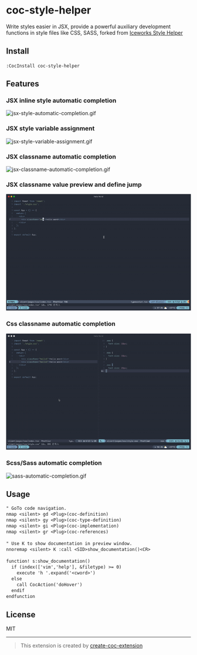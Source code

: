 # coc-style-helper

Write styles easier in JSX, provide a powerful auxiliary development functions in style files like CSS, SASS, forked from [Iceworks Style Helper](https://github.com/ice-lab/iceworks/blob/master/extensions/iceworks-style-helper/README.en.md)

## Install

`:CocInstall coc-style-helper`

## Features

### JSX inline style automatic completion

<img src="https://raw.githubusercontent.com/PLDaily/coc-style-helper/master/images/jsx-style-automatic-completion.gif" alt="jsx-style-automatic-completion.gif">

### JSX style variable assignment

<img src="https://raw.githubusercontent.com/PLDaily/coc-style-helper/master/images/jsx-style-variable-assignment.gif" alt="jsx-style-variable-assignment.gif">

### JSX classname automatic completion

<img src="https://raw.githubusercontent.com/PLDaily/coc-style-helper/master/images/jsx-classname-automatic-completion.gif" alt="jsx-classname-automatic-completion.gif">

### JSX classname value preview and define jump

<img src="https://raw.githubusercontent.com/PLDaily/coc-style-helper/master/images/jsx-classname-value-preview-and-define-jump.gif" alt="jsx-classname-value-preview-and-define-jump.gif">

### Css classname automatic completion

<img src="https://raw.githubusercontent.com/PLDaily/coc-style-helper/master/images/css-classname-automatic-classname.gif" alt="css-classname-automatic-classname.gif">

### Scss/Sass automatic completion

<img src="https://raw.githubusercontent.com/PLDaily/coc-style-helper/master/images/sass-automatic-completion.gif" alt="sass-automatic-completion.gif">


## Usage

```
" GoTo code navigation.
nmap <silent> gd <Plug>(coc-definition)
nmap <silent> gy <Plug>(coc-type-definition)
nmap <silent> gi <Plug>(coc-implementation)
nmap <silent> gr <Plug>(coc-references)

" Use K to show documentation in preview window.
nnoremap <silent> K :call <SID>show_documentation()<CR>

function! s:show_documentation()
  if (index(['vim','help'], &filetype) >= 0)
    execute 'h '.expand('<cword>')
  else
    call CocAction('doHover')
  endif
endfunction
```

## License

MIT

---

> This extension is created by [create-coc-extension](https://github.com/fannheyward/create-coc-extension)

